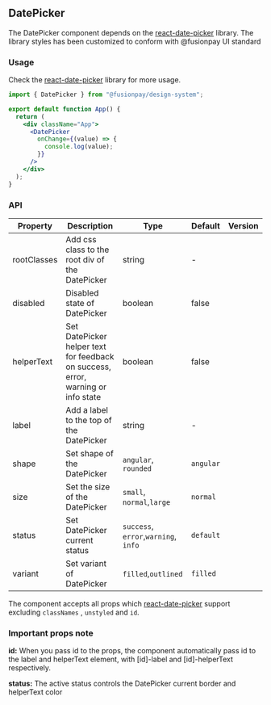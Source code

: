 ## DatePicker

The DatePicker component depends on the [react-date-picker](https://projects.wojtekmaj.pl/react-date-picker/) library.
The
library styles
has been
customized to conform with @fusionpay UI standard

### Usage

Check the [react-date-picker](https://projects.wojtekmaj.pl/react-date-picker/) library for more usage.

```jsx
import { DatePicker } from "@fusionpay/design-system";

export default function App() {
  return (
    <div className="App">
      <DatePicker
        onChange={(value) => {
          console.log(value);
        }}
      />
    </div>
  );
}
```

### API

| Property    | Description                                                                      | Type                                 | Default   | Version |
| ----------- | -------------------------------------------------------------------------------- | ------------------------------------ | --------- | ------- |
| rootClasses | Add css class to the root div of the DatePicker                                  | string                               | -         |         |
| disabled    | Disabled state of DatePicker                                                     | boolean                              | false     |         |
| helperText  | Set DatePicker helper text for feedback on success, error, warning or info state | boolean                              | false     |         |
| label       | Add a label to the top of the DatePicker                                         | string                               | -         |         |
| shape       | Set shape of the DatePicker                                                      | `angular`, `rounded`                 | `angular` |         |
| size        | Set the size of the DatePicker                                                   | `small`, `normal`,`large`            | `normal`  |         |
| status      | Set DatePicker current status                                                    | `success`, `error`,`warning`, `info` | `default` |         |
| variant     | Set variant of DatePicker                                                        | `filled`,`outlined`                  | `filled`  |         |

The component accepts all props which [react-date-picker](https://projects.wojtekmaj.pl/react-date-picker/) support
excluding `classNames`
, `unstyled` and `id`.

### Important props note

**id:** When you pass id to the props, the component automatically pass id to the label and helperText element,
with [id]-label and [id]-helperText respectively.

**status:** The active status controls the DatePicker current border and helperText color
